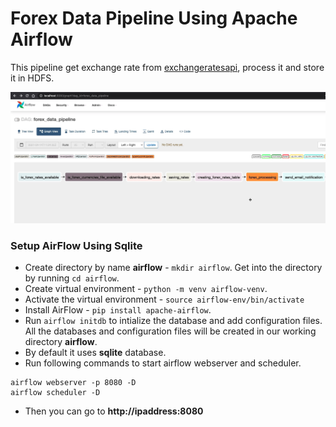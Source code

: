 # Forex Data Pipeline Using Apache Airflow
This pipeline get exchange rate from [exchangeratesapi](https://exchangeratesapi.io/), process it and store it in HDFS.

![](image.png)


### Setup AirFlow Using Sqlite
* Create directory by name **airflow** - `mkdir airflow`. Get into the directory by running `cd airflow`.
* Create virtual environment - `python -m venv airflow-venv`.
* Activate the virtual environment - `source airflow-env/bin/activate`
* Install AirFlow - `pip install apache-airflow`.
* Run `airflow initdb` to intialize the database and add configuration files. All the databases and configuration files will be created in our working directory **airflow**.
* By default it uses **sqlite** database.
* Run following commands to start airflow webserver and scheduler.
```
airflow webserver -p 8080 -D
airflow scheduler -D
```
* Then you can go to **http://ipaddress:8080**